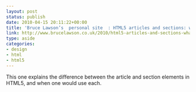 ```yaml
---
layout: post
status: publish
date: 2010-04-15 20:11:22+00:00
title: 'Bruce Lawson’s  personal site  : HTML5 articles and sections: what’s the difference?'
link: http://www.brucelawson.co.uk/2010/html5-articles-and-sections-whats-the-difference/
type: aside
categories:
- design
- html
- html5
---
```


This one explains the difference between the article and section elements in HTML5, and when one would use each.
